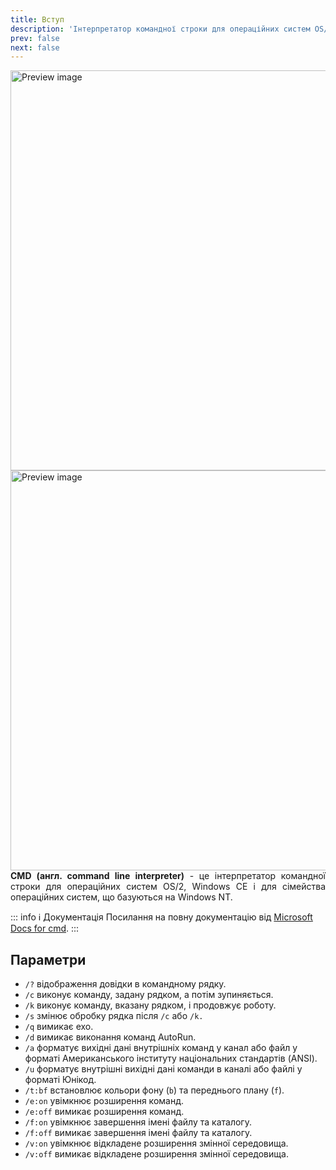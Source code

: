 ```yaml
---
title: Вступ
description: 'Інтерпретатор командної строки для операційних систем OS/2, Windows CE'
prev: false
next: false
---
```


<script setup>
import { useData } from 'vitepress'

const  {isDark}  = useData();
</script>

<img src="/img/preview-dark.png" width="1280" height="640" alt="Preview image" v-if="isDark"/>
<img src="/img/preview-light.png" width="1280" height="640" alt="Preview image" v-else/>

<div style="text-align: justify"> 
<b>CMD (англ. command line interpreter)</b> - це інтерпретатор командної строки для операційних систем OS/2, Windows CE і для сімейства операційних систем, що базуються на Windows NT.
</div>

::: info ℹ️ Документація
Посилання на повну документацію від [Microsoft Docs for cmd](https://docs.microsoft.com/en-us/windows-server/administration/windows-commands/cmd 'Microsoft Dosc').
:::

## Параметри

- `/?` відображення довідки в командному рядку.
- `/c` виконує команду, задану рядком, а потім зупиняється.
- `/k` виконує команду, вказану рядком, і продовжує роботу.
- `/s` змінює обробку рядка після `/c` або `/k.`
- `/q` вимикає ехо.
- `/d` вимикає виконання команд AutoRun.
- `/a` форматує вихідні дані внутрішніх команд у канал або файл у форматі Американського інституту національних стандартів (ANSI).
- `/u` форматує внутрішні вихідні дані команди в каналі або файлі у форматі Юнікод.
- `/t:bf` встановлює кольори фону (`b`) та переднього плану (`f`).
- `/e:on` увімкнює розширення команд.
- `/e:off` вимикає розширення команд.
- `/f:on` увімкнює завершення імені файлу та каталогу.
- `/f:off` вимикає завершення імені файлу та каталогу.
- `/v:on` увімкнює відкладене розширення змінної середовища.
- `/v:off` вимикає відкладене розширення змінної середовища.
